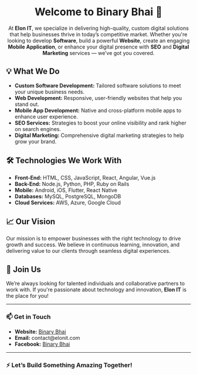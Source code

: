 <h1 align="center">Welcome to Binary Bhai 🚀</h1>

<p align="center">
At <strong>Elon IT</strong>, we specialize in delivering high-quality, custom digital solutions that help businesses thrive in today’s competitive market. Whether you're looking to develop <strong>Software</strong>, build a powerful <strong>Website</strong>, create an engaging <strong>Mobile Application</strong>, or enhance your digital presence with <strong>SEO</strong> and <strong>Digital Marketing</strong> services — we’ve got you covered.
</p>

<h2>💡 What We Do</h2>

<ul>
  <li><strong>Custom Software Development:</strong> Tailored software solutions to meet your unique business needs.</li>
  <li><strong>Web Development:</strong> Responsive, user-friendly websites that help you stand out.</li>
  <li><strong>Mobile App Development:</strong> Native and cross-platform mobile apps to enhance user experience.</li>
  <li><strong>SEO Services:</strong> Strategies to boost your online visibility and rank higher on search engines.</li>
  <li><strong>Digital Marketing:</strong> Comprehensive digital marketing strategies to help grow your brand.</li>
</ul>

<h2>🛠 Technologies We Work With</h2>

<ul>
  <li><strong>Front-End:</strong> HTML, CSS, JavaScript, React, Angular, Vue.js</li>
  <li><strong>Back-End:</strong> Node.js, Python, PHP, Ruby on Rails</li>
  <li><strong>Mobile:</strong> Android, iOS, Flutter, React Native</li>
  <li><strong>Databases:</strong> MySQL, PostgreSQL, MongoDB</li>
  <li><strong>Cloud Services:</strong> AWS, Azure, Google Cloud</li>
</ul>

<h2>📈 Our Vision</h2>

<p>
Our mission is to empower businesses with the right technology to drive growth and success. We believe in continuous learning, innovation, and delivering value to our clients through seamless digital experiences.
</p>

<h2>🤝 Join Us</h2>

<p>We’re always looking for talented individuals and collaborative partners to work with. If you're passionate about technology and innovation, <strong>Elon IT</strong> is the place for you!</p>

---

<h3>📫 Get in Touch</h3>

<ul>
  <li><strong>Website:</strong> <a href="https://binarybhai.com">Binary Bhai</a></li>
  <li><strong>Email:</strong> contact@elonit.com</li>
  <li><strong>Facebook:</strong> <a href="https://www.facebook.com/profile.php?id=61567325396391">Binary Bhai</a></li>
</ul>

---

<h3>⚡ Let’s Build Something Amazing Together!</h3>
